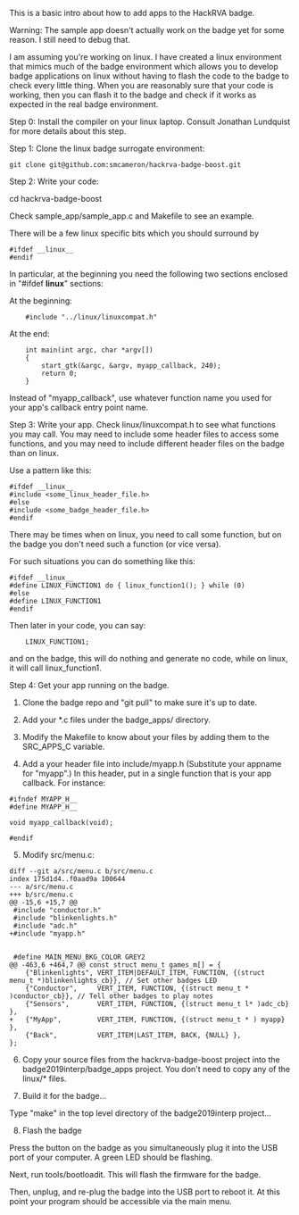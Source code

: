 
This is a basic intro about how to add apps to the HackRVA badge.

Warning:  The sample app doesn't actually work on the badge yet for some
reason.  I still need to debug that.

I am assuming you're working on linux.  I have created a linux environment
that mimics much of the badge environment which allows you to develop badge
applications on linux without having to flash the code to the badge to check
every little thing. When you are reasonably sure that your code is working,
then you can flash it to the badge and check if it works as expected in the
real badge environment.

Step 0: Install the compiler on your linux laptop.  Consult Jonathan Lundquist
	for more details about this step.

Step 1: Clone the linux badge surrogate environment:

	git clone git@github.com:smcameron/hackrva-badge-boost.git

Step 2: Write your code:

cd hackrva-badge-boost

Check sample_app/sample_app.c and Makefile to see an example.

There will be a few linux specific bits which you should surround by

```
#ifdef __linux__
#endif
```

In particular, at the beginning you need the following two sections
enclosed in "#ifdef __linux__" sections:

At the beginning:

```
	#include "../linux/linuxcompat.h"
```

At the end:

```
	int main(int argc, char *argv[])
	{
		start_gtk(&argc, &argv, myapp_callback, 240);
		return 0;
	}
```

Instead of "myapp_callback", use whatever function name you used
for your app's callback entry point name.

Step 3: Write your app.  Check linux/linuxcompat.h to see what functions
you may call.  You may need to include some header files to access some
functions, and you may need to include different header files on the badge
than on linux.

Use a pattern like this:

```
#ifdef __linux__
#include <some_linux_header_file.h>
#else
#include <some_badge_header_file.h>
#endif
```

There may be times when on linux, you need to call some function,
but on the badge you don't need such a function (or vice versa).

For such situations you can do something like this:

```
#ifdef __linux__
#define LINUX_FUNCTION1 do { linux_function1(); } while (0)
#else
#define LINUX_FUNCTION1
#endif
```

Then later in your code, you can say:

```
	LINUX_FUNCTION1;
```

and on the badge, this will do nothing and generate no code, while on
linux, it will call linux_function1.


Step 4:  Get your app running on the badge.

1. Clone the badge repo and "git pull" to make sure it's up to date.

2. Add your \*.c files under the badge_apps/ directory.

3. Modify the Makefile to know about your files by adding them
   to the SRC_APPS_C variable.

4. Add a your header file into include/myapp.h (Substitute your appname for "myapp".)
In this header, put in a single function that is your app callback.  For instance:

```
#ifndef MYAPP_H__
#define MYAPP_H__

void myapp_callback(void);

#endif
```

5. Modify src/menu.c:

```
diff --git a/src/menu.c b/src/menu.c
index 175d1d4..f0aad9a 100644
--- a/src/menu.c
+++ b/src/menu.c
@@ -15,6 +15,7 @@
 #include "conductor.h"
 #include "blinkenlights.h"
 #include "adc.h"
+#include "myapp.h"


 #define MAIN_MENU_BKG_COLOR GREY2
@@ -463,6 +464,7 @@ const struct menu_t games_m[] = {
    {"Blinkenlights", VERT_ITEM|DEFAULT_ITEM, FUNCTION, {(struct menu_t *)blinkenlights_cb}}, // Set other badges LED
    {"Conductor",     VERT_ITEM, FUNCTION, {(struct menu_t * )conductor_cb}}, // Tell other badges to play notes
    {"Sensors",       VERT_ITEM, FUNCTION, {(struct menu_t l* )adc_cb} },
+   {"MyApp",         VERT_ITEM, FUNCTION, {(struct menu_t * ) myapp} },
    {"Back",          VERT_ITEM|LAST_ITEM, BACK, {NULL} },
};
```
6. Copy your source files from the hackrva-badge-boost project into the badge2019interp/badge_apps project.
You don't need to copy any of the linux/* files.

7. Build it for the badge...

Type "make" in the top level directory of the badge2019interp project...

8. Flash the badge

Press the button on the badge as you simultaneously plug it into the USB port
of your computer.  A green LED should be flashing.

Next, run tools/bootloadit. This will flash the firmware for the badge.

Then, unplug, and re-plug the badge into the USB port to reboot it.
At this point your program should be accessible via the main menu.

